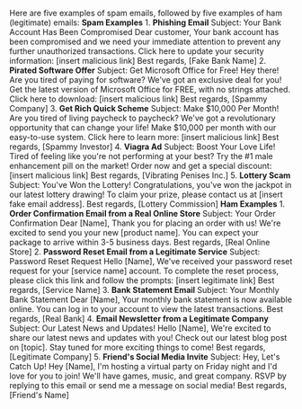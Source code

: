 Here are five examples of spam emails, followed by five examples of ham (legitimate) emails: **Spam Examples** 1. **Phishing Email** Subject: Your Bank Account Has Been Compromised Dear customer, Your bank account has been compromised and we need your immediate attention to prevent any further unauthorized transactions. Click here to update your security information: [insert malicious link] Best regards, [Fake Bank Name] 2. **Pirated Software Offer** Subject: Get Microsoft Office for Free! Hey there! Are you tired of paying for software? We've got an exclusive deal for you! Get the latest version of Microsoft Office for FREE, with no strings attached. Click here to download: [insert malicious link] Best regards, [Spammy Company] 3. **Get Rich Quick Scheme** Subject: Make $10,000 Per Month! Are you tired of living paycheck to paycheck? We've got a revolutionary opportunity that can change your life! Make $10,000 per month with our easy-to-use system. Click here to learn more: [insert malicious link] Best regards, [Spammy Investor] 4. **Viagra Ad** Subject: Boost Your Love Life! Tired of feeling like you're not performing at your best? Try the #1 male enhancement pill on the market! Order now and get a special discount: [insert malicious link] Best regards, [Vibrating Penises Inc.] 5. **Lottery Scam** Subject: You've Won the Lottery! Congratulations, you've won the jackpot in our latest lottery drawing! To claim your prize, please contact us at [insert fake email address]. Best regards, [Lottery Commission] **Ham Examples** 1. **Order Confirmation Email from a Real Online Store** Subject: Your Order Confirmation Dear [Name], Thank you for placing an order with us! We're excited to send you your new [product name]. You can expect your package to arrive within 3-5 business days. Best regards, [Real Online Store] 2. **Password Reset Email from a Legitimate Service** Subject: Password Reset Request Hello [Name], We've received your password reset request for your [service name] account. To complete the reset process, please click this link and follow the prompts: [insert legitimate link] Best regards, [Service Name] 3. **Bank Statement Email** Subject: Your Monthly Bank Statement Dear [Name], Your monthly bank statement is now available online. You can log in to your account to view the latest transactions. Best regards, [Real Bank] 4. **Email Newsletter from a Legitimate Company** Subject: Our Latest News and Updates! Hello [Name], We're excited to share our latest news and updates with you! Check out our latest blog post on [topic]. Stay tuned for more exciting things to come! Best regards, [Legitimate Company] 5. **Friend's Social Media Invite** Subject: Hey, Let's Catch Up! Hey [Name], I'm hosting a virtual party on Friday night and I'd love for you to join! We'll have games, music, and great company. RSVP by replying to this email or send me a message on social media! Best regards, [Friend's Name]